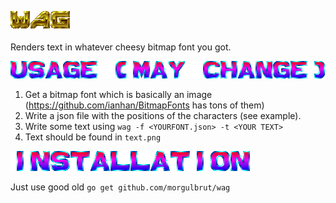 ![WAG](example/wag.png)

Renders text in whatever cheesy bitmap font you got.

![Usage](example/usage.png)

1. Get a bitmap font which is basically an image (https://github.com/ianhan/BitmapFonts has tons of them)
2. Write a json file with the positions of the characters (see example).
3. Write some text using `wag -f <YOURFONT.json> -t <YOUR TEXT>`
4. Text should be found in `text.png`

![Installation](example/installation.png)

Just use good old `go get github.com/morgulbrut/wag`